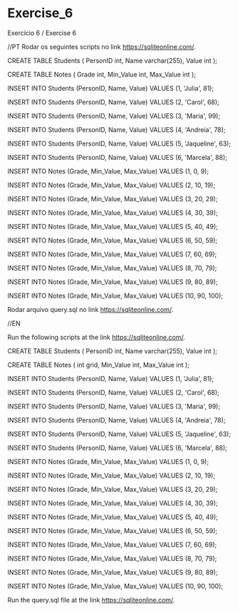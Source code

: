 # Exercise_6
Exercício 6 / Exercise 6

//PT
Rodar os seguintes scripts no link https://sqliteonline.com/.

CREATE TABLE Students (
    PersonID int,
    Name varchar(255),
    Value int
);

CREATE TABLE Notes (
	Grade int,
    Min_Value int, 
    Max_Value int
);

INSERT INTO Students (PersonID, Name, Value)
VALUES (1, 'Julia', 81);

INSERT INTO Students (PersonID, Name, Value)
VALUES (2, 'Carol', 68);

INSERT INTO Students (PersonID, Name, Value)
VALUES (3, 'Maria', 99);

INSERT INTO Students (PersonID, Name, Value)
VALUES (4, 'Andreia', 78);

INSERT INTO Students (PersonID, Name, Value)
VALUES (5, 'Jaqueline', 63);

INSERT INTO Students (PersonID, Name, Value)
VALUES (6, 'Marcela', 88);

INSERT INTO Notes (Grade, Min_Value, Max_Value)
VALUES (1, 0, 9);

INSERT INTO Notes (Grade, Min_Value, Max_Value)
VALUES (2, 10, 19);

INSERT INTO Notes (Grade, Min_Value, Max_Value)
VALUES (3, 20, 29);

INSERT INTO Notes (Grade, Min_Value, Max_Value)
VALUES (4, 30, 39);

INSERT INTO Notes (Grade, Min_Value, Max_Value)
VALUES (5, 40, 49);

INSERT INTO Notes (Grade, Min_Value, Max_Value)
VALUES (6, 50, 59);

INSERT INTO Notes (Grade, Min_Value, Max_Value)
VALUES (7, 60, 69);

INSERT INTO Notes (Grade, Min_Value, Max_Value)
VALUES (8, 70, 79);

INSERT INTO Notes (Grade, Min_Value, Max_Value)
VALUES (9, 80, 89);

INSERT INTO Notes (Grade, Min_Value, Max_Value)
VALUES (10, 90, 100);

Rodar arquivo query.sql no link https://sqliteonline.com/.

//EN

Run the following scripts at the link https://sqliteonline.com/.

CREATE TABLE Students (
    PersonID int,
    Name varchar(255),
    Value int
);

CREATE TABLE Notes (
	int grid,
    Min_Value int, 
    Max_Value int
);

INSERT INTO Students (PersonID, Name, Value)
VALUES (1, 'Julia', 81);

INSERT INTO Students (PersonID, Name, Value)
VALUES (2, 'Carol', 68);

INSERT INTO Students (PersonID, Name, Value)
VALUES (3, 'Maria', 99);

INSERT INTO Students (PersonID, Name, Value)
VALUES (4, 'Andreia', 78);

INSERT INTO Students (PersonID, Name, Value)
VALUES (5, 'Jaqueline', 63);

INSERT INTO Students (PersonID, Name, Value)
VALUES (6, 'Marcela', 88);

INSERT INTO Notes (Grade, Min_Value, Max_Value)
VALUES (1, 0, 9);

INSERT INTO Notes (Grade, Min_Value, Max_Value)
VALUES (2, 10, 19);

INSERT INTO Notes (Grade, Min_Value, Max_Value)
VALUES (3, 20, 29);

INSERT INTO Notes (Grade, Min_Value, Max_Value)
VALUES (4, 30, 39);

INSERT INTO Notes (Grade, Min_Value, Max_Value)
VALUES (5, 40, 49);

INSERT INTO Notes (Grade, Min_Value, Max_Value)
VALUES (6, 50, 59);

INSERT INTO Notes (Grade, Min_Value, Max_Value)
VALUES (7, 60, 69);

INSERT INTO Notes (Grade, Min_Value, Max_Value)
VALUES (8, 70, 79);

INSERT INTO Notes (Grade, Min_Value, Max_Value)
VALUES (9, 80, 89);

INSERT INTO Notes (Grade, Min_Value, Max_Value)
VALUES (10, 90, 100);

Run the query.sql file at the link https://sqliteonline.com/.
